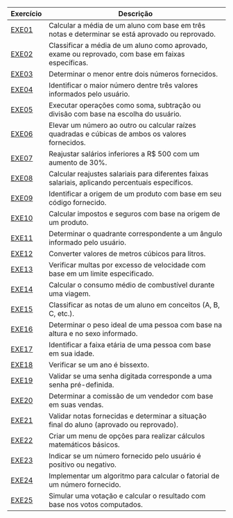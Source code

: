 | Exercício                                      | Descrição |  
|------------------------------------------------|-----------|  
| [EXE01](EXE01/src/br/edu/principal/Principal.java) | Calcular a média de um aluno com base em três notas e determinar se está aprovado ou reprovado. |  
| [EXE02](EXE02/src/br/edu/principal/Principal.java) | Classificar a média de um aluno como aprovado, exame ou reprovado, com base em faixas específicas. |  
| [EXE03](EXE03/src/br/edu/principal/Principal.java) | Determinar o menor entre dois números fornecidos. |  
| [EXE04](EXE04/src/br/edu/principal/Principal.java) | Identificar o maior número dentre três valores informados pelo usuário. |  
| [EXE05](EXE05/src/br/edu/principal/Principal.java) | Executar operações como soma, subtração ou divisão com base na escolha do usuário. |  
| [EXE06](EXE06/src/br/edu/principal/Principal.java) | Elevar um número ao outro ou calcular raízes quadradas e cúbicas de ambos os valores fornecidos. |  
| [EXE07](EXE07/src/br/edu/principal/Principal.java) | Reajustar salários inferiores a R$ 500 com um aumento de 30%. |  
| [EXE08](EXE08/src/br/edu/principal/Principal.java) | Calcular reajustes salariais para diferentes faixas salariais, aplicando percentuais específicos. |  
| [EXE09](EXE09/src/br/edu/principal/Principal.java) | Identificar a origem de um produto com base em seu código fornecido. |  
| [EXE10](EXE10/src/br/edu/principal/Principal.java) | Calcular impostos e seguros com base na origem de um produto. |  
| [EXE11](EXE11/src/br/edu/principal/Principal.java) | Determinar o quadrante correspondente a um ângulo informado pelo usuário. |  
| [EXE12](EXE12/src/br/edu/principal/Principal.java) | Converter valores de metros cúbicos para litros. |  
| [EXE13](EXE13/src/br/edu/principal/Principal.java) | Verificar multas por excesso de velocidade com base em um limite especificado. |  
| [EXE14](EXE14/src/br/edu/principal/Principal.java) | Calcular o consumo médio de combustível durante uma viagem. |  
| [EXE15](EXE15/src/br/edu/principal/Principal.java) | Classificar as notas de um aluno em conceitos (A, B, C, etc.). |  
| [EXE16](EXE16/src/br/edu/principal/Principal.java) | Determinar o peso ideal de uma pessoa com base na altura e no sexo informado. |  
| [EXE17](EXE17/src/br/edu/principal/Principal.java) | Identificar a faixa etária de uma pessoa com base em sua idade. |  
| [EXE18](EXE18/src/br/edu/principal/Principal.java) | Verificar se um ano é bissexto. |  
| [EXE19](EXE19/src/br/edu/principal/Principal.java) | Validar se uma senha digitada corresponde a uma senha pré-definida. |  
| [EXE20](EXE20/src/br/edu/principal/Principal.java) | Determinar a comissão de um vendedor com base em suas vendas. |  
| [EXE21](EXE21/src/br/edu/principal/Principal.java) | Validar notas fornecidas e determinar a situação final do aluno (aprovado ou reprovado). |  
| [EXE22](EXE22/src/br/edu/principal/Principal.java) | Criar um menu de opções para realizar cálculos matemáticos básicos. |  
| [EXE23](EXE23/src/br/edu/principal/Principal.java) | Indicar se um número fornecido pelo usuário é positivo ou negativo. |  
| [EXE24](EXE24/src/br/edu/principal/Principal.java) | Implementar um algoritmo para calcular o fatorial de um número fornecido. |  
| [EXE25](EXE25/src/br/edu/principal/Principal.java) | Simular uma votação e calcular o resultado com base nos votos computados. |
